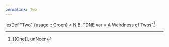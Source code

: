 ```yaml
---
permalink: Two
---
```

lexDef "Two" {usage::: Croen} < N.B. "DNE var = A Weirdness of Twos"[^TwoCroen]

[^TwoCroen]: [[One]], unNoen
